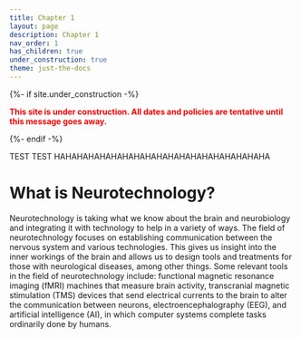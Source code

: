 ```yaml
---
title: Chapter 1
layout: page
description: Chapter 1
nav_order: 1
has_children: true
under_construction: true
theme: just-the-docs
---
```


{%- if site.under_construction -%}

<p class="warning" style="color:red">
<b><span style="color: red">This site is under construction. All dates and policies are tentative until this message goes away.</span></b>
</p>
{%- endif -%}

TEST TEST HAHAHAHAHAHAHAHAHAHAHAHAHAHAHAHAHAHAHA

# What is Neurotechnology?

Neurotechnology is taking what we know about the brain and neurobiology and integrating it with technology to help in a variety of ways. The field of neurotechnology focuses on establishing communication between the nervous system and various technologies. This gives us insight into the inner workings of the brain and allows us to design tools and treatments for those with neurological diseases, among other things. Some relevant tools in the field of neurotechnology include: functional magnetic resonance imaging (fMRI) machines that measure brain activity, transcranial magnetic stimulation (TMS) devices that send electrical currents to the brain to alter the communication between neurons, electroencephalography (EEG), and artificial intelligence (AI), in which computer systems complete tasks ordinarily done by humans.
